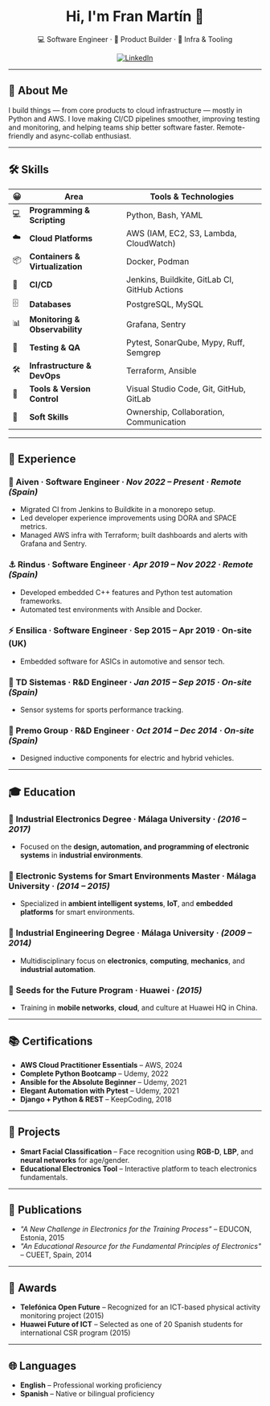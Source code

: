 <h1 align="center">Hi, I'm Fran Martín 👋</h1>
<p align="center">
  💻 Software Engineer · 🚀 Product Builder · 🔧 Infra & Tooling
</p>

<p align="center">
  <a href="https://www.linkedin.com/in/franciscomartinvegas/" target="_blank">
    <img src="https://img.shields.io/badge/LinkedIn-0077B5?style=flat&logo=linkedin&logoColor=white" alt="LinkedIn"/>
  </a>
</p>

---

## 🚀 About Me

I build things — from core products to cloud infrastructure — mostly in Python and AWS. I love making CI/CD pipelines smoother, improving testing and monitoring, and helping teams ship better software faster. Remote-friendly and async-collab enthusiast.

---

## 🛠️ Skills

| 😀 | Area | Tools & Technologies |
| - | - | - |
| 💻 | **Programming & Scripting** | Python, Bash, YAML |
| ☁️ | **Cloud Platforms** | AWS (IAM, EC2, S3, Lambda, CloudWatch) |
| 📦 | **Containers & Virtualization** | Docker, Podman |
| 🔄 | **CI/CD** | Jenkins, Buildkite, GitLab CI, GitHub Actions |
| 🗄️ | **Databases** | PostgreSQL, MySQL |
| 📊 | **Monitoring & Observability** | Grafana, Sentry |
| 🧪 | **Testing & QA** | Pytest, SonarQube, Mypy, Ruff, Semgrep |
| 🛠️ | **Infrastructure & DevOps** | Terraform, Ansible |
| 🧰 | **Tools & Version Control** | Visual Studio Code, Git, GitHub, GitLab |
| 🤝 | **Soft Skills** | Ownership, Collaboration, Communication |

---

## 💼 Experience

### 🦀 Aiven · **Software Engineer** · *Nov 2022 – Present · Remote (Spain)*
- Migrated CI from Jenkins to Buildkite in a monorepo setup.
- Led developer experience improvements using DORA and SPACE metrics.
- Managed AWS infra with Terraform; built dashboards and alerts with Grafana and Sentry.

### ⚓ Rindus · **Software Engineer** · *Apr 2019 – Nov 2022 · Remote (Spain)*
- Developed embedded C++ features and Python test automation frameworks.
- Automated test environments with Ansible and Docker.

### ⚡ Ensilica · **Software Engineer** · **Sep 2015 – Apr 2019 · On-site (UK)**
- Embedded software for ASICs in automotive and sensor tech.

### 🎾 TD Sistemas · **R&D Engineer** · *Jan 2015 – Sep 2015 · On-site (Spain)*
- Sensor systems for sports performance tracking.

### 🧲 Premo Group · **R&D Engineer** · *Oct 2014 – Dec 2014 · On-site (Spain)*
- Designed inductive components for electric and hybrid vehicles.

---

## 🎓 Education

### 🏫 **Industrial Electronics Degree** · Málaga University · *(2016 – 2017)*
- Focused on the **design, automation, and programming of electronic systems** in **industrial environments**.

### 🏫 **Electronic Systems for Smart Environments Master** · Málaga University · *(2014 – 2015)*
- Specialized in **ambient intelligent systems**, **IoT**, and **embedded platforms** for smart environments.

### 🏫 **Industrial Engineering Degree** · Málaga University · *(2009 – 2014)*
- Multidisciplinary focus on **electronics**, **computing**, **mechanics**, and **industrial automation**.

### 📱 **Seeds for the Future Program** · Huawei · *(2015)*
- Training in **mobile networks**, **cloud**, and culture at Huawei HQ in China.

---

## 📚 Certifications

- **AWS Cloud Practitioner Essentials** – AWS, 2024
- **Complete Python Bootcamp** – Udemy, 2022
- **Ansible for the Absolute Beginner** – Udemy, 2021
- **Elegant Automation with Pytest** – Udemy, 2021
- **Django + Python & REST** – KeepCoding, 2018

---

## 📁 Projects

- **Smart Facial Classification** – Face recognition using **RGB-D**, **LBP**, and **neural networks** for age/gender.
- **Educational Electronics Tool** – Interactive platform to teach electronics fundamentals.

---

## 📝 Publications

- *"A New Challenge in Electronics for the Training Process"* – EDUCON, Estonia, 2015
- *"An Educational Resource for the Fundamental Principles of Electronics"* – CUEET, Spain, 2014

---

## 🏅 Awards

- **Telefónica Open Future** – Recognized for an ICT-based physical activity monitoring project (2015)
- **Huawei Future of ICT** – Selected as one of 20 Spanish students for international CSR program (2015)

---

## 🌐 Languages

- **English** – Professional working proficiency
- **Spanish** – Native or bilingual proficiency
